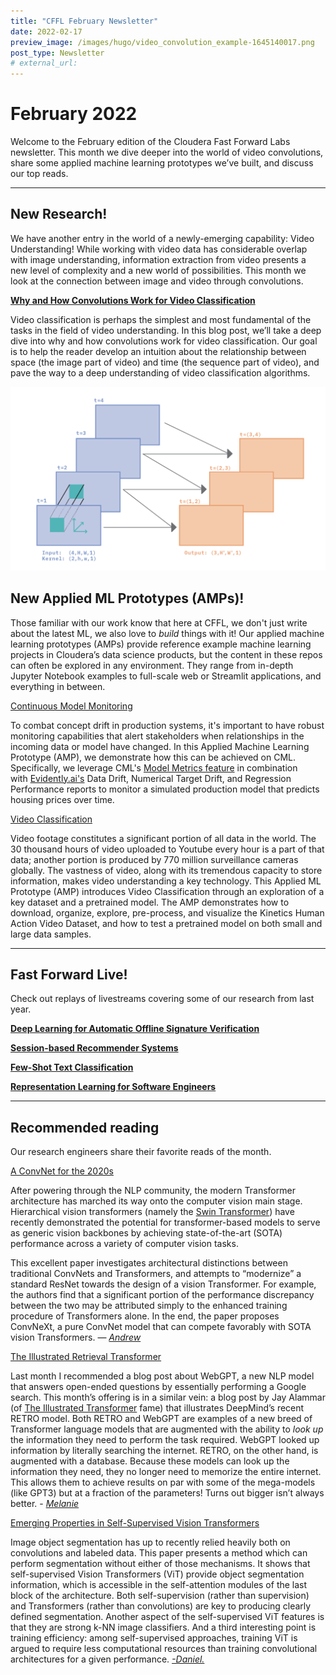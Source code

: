 ```yaml
---
title: "CFFL February Newsletter"
date: 2022-02-17
preview_image: /images/hugo/video_convolution_example-1645140017.png
post_type: Newsletter
# external_url: 
---
```


# February 2022

Welcome to the February edition of the Cloudera Fast Forward Labs newsletter.  This month we dive deeper into the world of video convolutions, share some applied machine learning prototypes we’ve built, and discuss our top reads. 

---

## New Research!

We have another entry in the world of a newly-emerging capability: Video Understanding! While working with video data has considerable overlap with image understanding, information extraction from video presents a new level of complexity and a new world of possibilities. This month we look at the connection between image and video through convolutions. 

**[Why and How Convolutions Work for Video Classification](https://blog.fastforwardlabs.com/2022/01/31/why-and-how-convolutions-work-for-video-classification.html)**

Video classification is perhaps the simplest and most fundamental of the tasks in the field of video understanding. In this blog post, we’ll take a deep dive into why and how convolutions work for video classification. Our goal is to help the reader develop an intuition about the relationship between space (the image part of video) and time (the sequence part of video), and pave the way to a deep understanding of video classification algorithms.

![Video convolution example](/images/hugo/video_convolution_example-1645140017.png)

## New Applied ML Prototypes (AMPs)!

Those familiar with our work know that here at CFFL, we don't just write about the latest ML, we also love to *build* things with it!  Our applied machine learning prototypes (AMPs) provide reference example machine learning projects in Cloudera’s data science products, but the content in these repos can often be explored in any environment. They range from in-depth Jupyter Notebook examples to full-scale web or Streamlit applications, and everything in between.  

[Continuous Model Monitoring](https://github.com/cloudera/CML_AMP_Continuous_Model_Monitoring)

To combat concept drift in production systems, it's important to have robust monitoring capabilities that alert stakeholders when relationships in the incoming data or model have changed. In this Applied Machine Learning Prototype (AMP), we demonstrate how this can be achieved on CML. Specifically, we leverage CML's [Model Metrics feature](https://docs.cloudera.com/machine-learning/cloud/model-metrics/topics/ml-enabling-model-metrics.html) in combination with [Evidently.ai's](https://evidentlyai.com/) Data Drift, Numerical Target Drift, and Regression Performance reports to monitor a simulated production model that predicts housing prices over time.

[Video Classification](https://github.com/cloudera/CML_AMP_Video_Classification)

Video footage constitutes a significant portion of all data in the world. The 30 thousand hours of video uploaded to Youtube every hour is a part of that data; another portion is produced by 770 million surveillance cameras globally. The vastness of video, along with its tremendous capacity to store information, makes video understanding a key technology. This Applied ML Prototype (AMP) introduces Video Classification through an exploration of a key dataset and a pretrained model. The AMP demonstrates how to download, organize, explore, pre-process, and visualize the Kinetics Human Action Video Dataset, and how to test a pretrained model on both small and large data samples.

---

## Fast Forward Live!

Check out replays of livestreams covering some of our research from last year.

[**Deep Learning for Automatic Offline Signature Verification**](https://youtu.be/7_MlFxyPYSg)

[**Session-based Recommender Systems**](https://www.youtube.com/watch?v=JoRx6udpnbI)

[**Few-Shot Text Classification**](https://youtu.be/oLFqTj5FcEA)

**[Representation Learning for Software Engineers](https://youtu.be/o4gQLVzIm5U)**

---

## Recommended reading

Our research engineers share their favorite reads of the month.

[A ConvNet for the 2020s](https://arxiv.org/abs/2201.03545)

After powering through the NLP community, the modern Transformer architecture has marched its way onto the computer vision main stage. Hierarchical vision transformers (namely the [Swin Transformer](https://arxiv.org/abs/2103.14030)) have recently demonstrated the potential for transformer-based models to serve as generic vision backbones by achieving state-of-the-art (SOTA) performance across a variety of computer vision tasks.

This excellent paper investigates architectural distinctions between traditional ConvNets and Transformers, and attempts to “modernize” a standard ResNet towards the design of a vision Transformer. For example, the authors find that a significant portion of the performance discrepancy between the two may be attributed simply to the enhanced training procedure of Transformers alone. In the end, the paper proposes ConvNeXt, a pure ConvNet model that can compete favorably with SOTA vision Transformers. — [*Andrew*](https://twitter.com/andrewrreed)

[The Illustrated Retrieval Transformer](http://jalammar.github.io/illustrated-retrieval-transformer/)

Last month I recommended a blog post about WebGPT, a new NLP model that answers open-ended questions by essentially performing a Google search. This month’s offering is in a similar vein: a blog post by Jay Alammar (of [The Illustrated Transformer](http://jalammar.github.io/illustrated-transformer/) fame) that illustrates DeepMind’s recent RETRO model. Both RETRO and WebGPT are examples of a new breed of Transformer language models that are augmented with the ability to *look up* the information they need to perform the task required. WebGPT looked up information by literally searching the internet. RETRO, on the other hand, is augmented with a database. Because these models can look up the information they need, they no longer need to memorize the entire internet.  This allows them to achieve results on par with some of the mega-models (like GPT3) but at a fraction of the parameters! Turns out bigger isn’t always better.  - *[Melanie](https://www.linkedin.com/in/melanierbeck/)*

[Emerging Properties in Self-Supervised Vision Transformers](https://arxiv.org/abs/2104.14294)

Image object segmentation has up to recently relied heavily both on convolutions and labeled data. This paper presents a method which can perform segmentation without either of those mechanisms. It shows that self-supervised Vision Transformers (ViT) provide object segmentation information, which is accessible in the self-attention modules of the last block of the architecture. Both self-supervision (rather than supervision) and Transformers (rather than convolutions) are key to producing clearly defined segmentation. Another aspect of the self-supervised ViT features is that they are strong k-NN image classifiers. And a third interesting point is training efficiency: among self-supervised approaches, training ViT is argued to require less computational resources than training convolutional architectures for a given performance. *[-Daniel.](https://www.linkedin.com/in/daniel-valdez-balderas-9051323b/)*